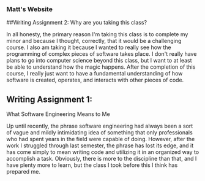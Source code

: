 ### Matt's Website

##Writing Assignment 2:
Why are you taking this class?

In all honesty, the primary reason I'm taking this class is to complete my minor and because I thought, correctly, that it would be a 
challenging course. I also am taking it because I wanted to really see how the programming of complex pieces of software takes place. I 
don't really have plans to go into computer science beyond this class, but I want to at least be able to understand how the magic happens. 
After the completion of this course, I really just want to have a fundamental understanding of how software is created, operates, and 
interacts with other pieces of code.

## Writing Assignment 1:
What Software Engineering Means to Me

Up until recently, the phrase software engineering had always been a sort of vague and mildly intimidating idea of something that only 
professionals who had spent years in the field were capable of doing. However, after the work I struggled through last semester, the 
phrase has lost its edge, and it has come simply to mean writing code and utilizing it in an organized way to accomplish a task. 
Obviously, there is more to the discipline than that, and I have plenty more to learn, but the class I took before this I think has 
prepared me. 















